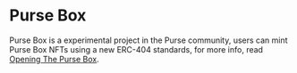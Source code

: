# Purse Box

Purse Box is a experimental project in the Purse community, users can mint Purse Box NFTs using a new ERC-404 standards, for more info, read [Opening The Purse Box](https://medium.com/purseland/the-404-revolution-opening-the-purse-box-part-1-ea4ed873d2e5).
